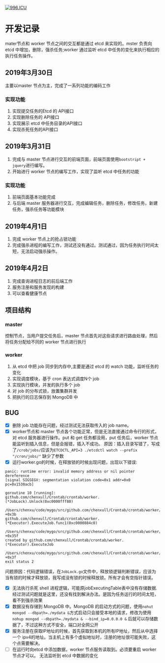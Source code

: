 [![996.ICU](https://img.shields.io/badge/link-996.icu-red.svg)](https://996.icu)
# 开发记录

mater节点和 worker 节点之间的交互都是通过 etcd 来实现的。mster 负责向 etcd 中增加，删除，强杀任务;worker 通过监听 etcd 中任务的变化来执行相应的执行任务操作。


## 2019年3月30日
主要以master 节点为主，完成了一系列功能的编码工作

### 实现功能
1. 实现提交任务的Etcd 的 API接口
2. 实现删除任务的 API接口
3. 实现展示 etcd 中任务目录的API接口
4. 实现杀死任务的API接口


## 2019年3月31日

1. 完成与 master 节点进行交互的前端页面，前端页面使用`bootstript + jquery`进行编写。
2. 开始进行 worker 节点的编写工作，实现了监听 etcd 中任务的功能

### 实现功能
1. 前端页面基本功能完成
2. 与后端 master 服务器进行交互，完成编辑任务，删除任务，修改任务，新建任务，强杀任务等功能模块


## 2019年4月1日
1. 完成 worker 节点上的抢占锁功能
2. 完成强杀进程的编写工作，测试还没有通过。测试通过，因为任务执行时间太短，无法启动强杀操作。

## 2019年4月2日
1. 完成查询进程日志的前后端工作
2. 服务注册和服务发现的构建
3. 可以查看健康节点


## 项目结构
  

### master
控制节点，当用户提交任务后，master 节点首先对这些请求进行路由处理，然后将任务分配给不同的 worker 节点进行执行

### worker
1. 从 etcd 中把 job 同步到内存中,主要是通过 etcd 的 watch 功能，监听任务的变化
2. 实现调度模块，基于 cron 表达式调度N个 job
3. 实现执行模块，并发的执行多个 job
4. 对 job 的分布式锁，放置集群并发
5. 把执行的日志保存到 MongoDB 中



## BUG

- [x] 删除 job 功能存在问题，经过测试无法获取传入的 job name。
- [x] worker节点和 master 节点各个功能正常，但是无法直接通过命令行的形式，对 etcd 服务器进行操作。put 和 get 任务都没用，put 任务后，worker 节点能监听到插入信息，但是会报错，插入不成功。  原因：插入目录写错了，写成了`/crob/jobs/`应该为`ETCDCTL_API=3 ./etcdctl watch --prefix "/cron/jobs/"` 缺少了参数
- [x] 运行worker.go的时候，在释放锁的时候出现问题，出现以下错误:

```
panic: runtime error: invalid memory address or nil pointer dereference
[signal SIGSEGV: segmentation violation code=0x1 addr=0x0 pc=0x1530acb]

goroutine 10 [running]:
github.com/chenxull/Crontab/crontab/worker.(*JobLock).Unlock(0xc0000fff80)
	/Users/chenxu/code/mygo/src/github.com/chenxull/Crontab/crontab/worker/JobLock.go:123 +0x3b
github.com/chenxull/Crontab/crontab/worker.(*Executor).ExecuteJob.func1(0xc0000884c0)
	/Users/chenxu/code/mygo/src/github.com/chenxull/Crontab/crontab/worker/Executor.go:66 +0x35f
created by github.com/chenxull/Crontab/crontab/worker.(*Executor).ExecuteJob
	/Users/chenxu/code/mygo/src/github.com/chenxull/Crontab/crontab/worker/Executor.go:24 +0x3f
exit status 2
```
问题原因：代码逻辑错误，在`JobLock.go`文件中，释放锁逻辑判断错误，应该为当有锁的时候才释放锁，我写成没有锁的时候释放锁。所有才会有空指针错误。


- [x] 无法执行杀死 shell 进程逻辑，可能原jobExecutingTable表中没有存储数据.经过测试问题就是这里，还没有找到解决办法。是因为任务运行的时间太短，看不到强杀效果
- [x] 数据没有存储到 MongoDB 中。MongoDB 的启动方式的问题，使用`nohut mongod --dbpath=./mydata &`方式启动只会接受本地的请求，修改为使用`nohup mongod --dbpath=./mydata & --bind_ip=0.0.0.0 &` 后就可以存储数据了，不过这种方式不安全，端口对全网公开
- [x] 服务注册在获取IP地址的时候，首先获取到本机的所有IP地址，然后从中选择一个 ipv4的地址。当主机上有多个虚拟地址时，注册的地址很可能失败，这个点需要解决。
- [ ] 在运行时向etcd 中添加数据，worker 节点服务读取到。必须要重启 worker 节点才可以。 无法监听到 etcd 中数据的变化